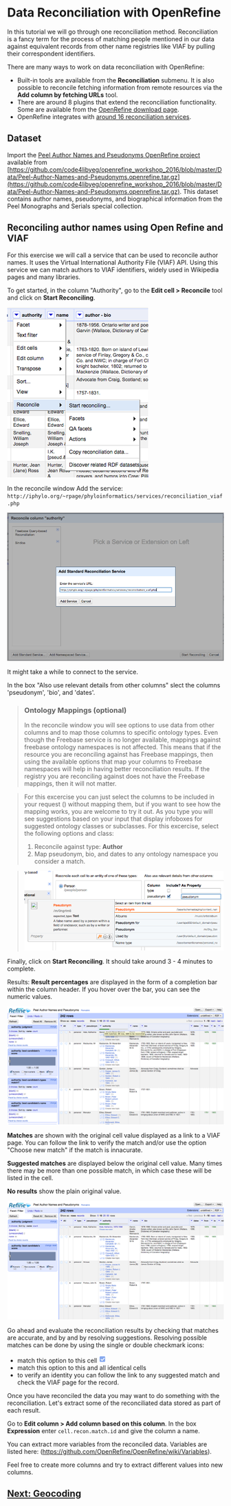# Data Reconciliation with OpenRefine

In this tutorial we will go through one reconciliation method. Reconciliation is a fancy term for the process of matching people mentioned in our data against equivalent records from other name registries like VIAF by pulling their correspondent identifiers.

There are many ways to work on data reconciliation with OpenRefine:
- Built-in tools are available from the **Reconciliation** submenu. It is also possible to reconcile fetching information from remote resources via the **Add column by fetching URLs** tool.
- There are around 8 plugins that extend the reconciliation functionality. Some are available from the [OpenRefine download page](http://openrefine.org/download.html).
- OpenRefine integrates with [around 16 reconciliation services](https://github.com/OpenRefine/OpenRefine/wiki/Reconcilable-Data-Sources).


## Dataset
Import the [Peel Author Names and Pseudonyms OpenRefine project](https://github.com/code4libyeg/openrefine_workshop_2016/blob/master/Data/Peel-Author-Names-and-Pseudonyms.openrefine.tar.gz) available from [https://github.com/code4libyeg/openrefine_workshop_2016/blob/master/Data/Peel-Author-Names-and-Pseudonyms.openrefine.tar.gz](https://github.com/code4libyeg/openrefine_workshop_2016/blob/master/Data/Peel-Author-Names-and-Pseudonyms.openrefine.tar.gz). This dataset contains author names, pseudonyms, and biographical information from the Peel Monographs and Serials special collection.


## Reconciling author names using Open Refine and VIAF
For this exercise we will call a service that can be used to reconcile author names. It uses the Virtual International Authority File (VIAF) API. Using this service we can match authors to VIAF identifiers, widely used in Wikipedia pages and many libraries.

To get started, in the column "Authority", go to the **Edit cell > Reconcile** tool and click on **Start Reconciling**.

![](../screenshots/start_reconciling.png)

In the reconcile window Add the service:
`http://iphylo.org/~rpage/phyloinformatics/services/reconciliation_viaf.php`

![](../screenshots/add_service.png)

It might take a while to connect to the service.

In the box "Also use relevant details from other columns" slect the columns 'pseudonym', 'bio', and 'dates'.

>### Ontology Mappings (optional)
>In the reconcile window you will see options to use data from other columns and to map those columns to specific ontology types. Even though the Freebase service is no longer available, mappings against freebase ontology namespaces is not affected. This means that if the resource you are reconciling against has Freebase mappings, then using the available options that map your columns to Freebase namespaces will help in having better reconciliation results. If the registry you are reconciling against does not have the Freebase mappings, then it will not matter.

>For this excercise you can just select the columns to be included in your request () without mapping them, but if you want to see how the mapping works, you are welcome to try it out. As you type you will see suggestions based on your input that display infoboxes for suggested ontology classes or subclasses. For this excercise, select the following options and class:
>1. Reconcile against type: **Author**
>2. Map pseudonym, bio, and dates to any ontology namespace you consider a match.

>![](../screenshots/pseudonym.png)

Finally, click on **Start Reconciling**. It should take around 3 - 4 minutes to complete.

Results:
**Result percentages** are displayed in the form of a completion bar within the column header. If you hover over the bar, you can see the numeric values.

![](../screenshots/reconciliation_percentages.png)

**Matches** are shown with the original cell value displayed as a link to a VIAF page. You can follow the link to verify the match and/or use the option "Choose new match" if the match is innacurate.

**Suggested matches** are displayed below the original cell value. Many times there may be more than one possible match, in which case these will be listed in the cell.

**No results** show the plain original value.

![](../screenshots/reconciled.png)

Go ahead and evaluate the reconciliation results by checking that matches are accurate, and by and by resolving suggestions. Resolving possible matches can be done by using the single or double checkmark icons:
- match this option to this cell ![](../screenshots/single_check.png)
- match this option to this and all identical cells [](../screenshots/double_check.png)
- to verify an identity you can follow the link to any suggested match and check the VIAF page for the record.

Once you have reconciled the data you may want to do something with the reconciliation. Let's extract some of the reconciliated data stored as part of each result.

Go to **Edit column > Add column based on this column**. In the box **Expression** enter `cell.recon.match.id` and give the column a name.

You can extract more variables from the reconciled data. Variables are listed here: (https://github.com/OpenRefine/OpenRefine/wiki/Variables).

Feel free to create more columns and try to extract different values into new columns.

## [Next: Geocoding](https://github.com/code4libyeg/openrefine_workshop_2016/tree/master/instructions/geocoding)
